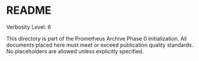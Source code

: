 # README

Verbosity Level: 6

This directory is part of the Prometheus Archive Phase 0 initialization. All documents placed here must meet or exceed publication quality standards. No placeholders are allowed unless explicitly specified.